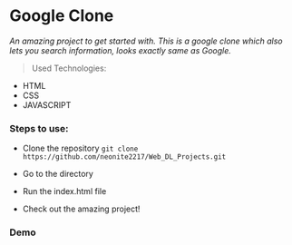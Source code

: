 # Google Clone

*An amazing project to get started with. This is a google clone which also lets you search information, looks exactly same as Google.*


> Used Technologies:
- HTML
- CSS
- JAVASCRIPT



### Steps to use: 

- Clone the repository
`
git clone https://github.com/neonite2217/Web_DL_Projects.git
`

- Go to the directory
- Run the index.html file
- Check out the amazing project!

<h3> Demo </h3>
<img src=" "/>


